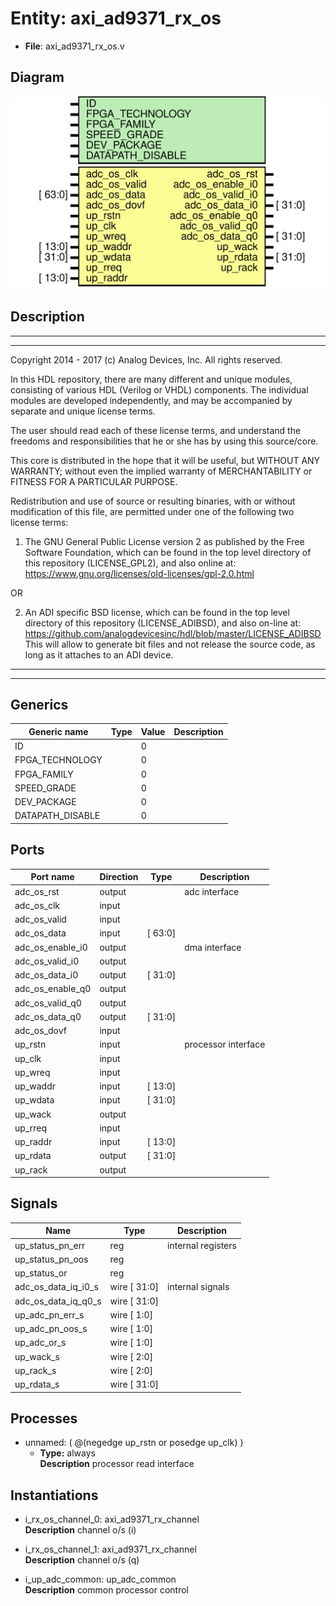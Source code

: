 # Entity: axi_ad9371_rx_os

- **File**: axi_ad9371_rx_os.v
## Diagram

![Diagram](axi_ad9371_rx_os.svg "Diagram")
## Description

 ***************************************************************************
 ***************************************************************************
 Copyright 2014 - 2017 (c) Analog Devices, Inc. All rights reserved.

 In this HDL repository, there are many different and unique modules, consisting
 of various HDL (Verilog or VHDL) components. The individual modules are
 developed independently, and may be accompanied by separate and unique license
 terms.

 The user should read each of these license terms, and understand the
 freedoms and responsibilities that he or she has by using this source/core.

 This core is distributed in the hope that it will be useful, but WITHOUT ANY
 WARRANTY; without even the implied warranty of MERCHANTABILITY or FITNESS FOR
 A PARTICULAR PURPOSE.

 Redistribution and use of source or resulting binaries, with or without modification
 of this file, are permitted under one of the following two license terms:

   1. The GNU General Public License version 2 as published by the
      Free Software Foundation, which can be found in the top level directory
      of this repository (LICENSE_GPL2), and also online at:
      <https://www.gnu.org/licenses/old-licenses/gpl-2.0.html>

 OR

   2. An ADI specific BSD license, which can be found in the top level directory
      of this repository (LICENSE_ADIBSD), and also on-line at:
      https://github.com/analogdevicesinc/hdl/blob/master/LICENSE_ADIBSD
      This will allow to generate bit files and not release the source code,
      as long as it attaches to an ADI device.

 ***************************************************************************
 ***************************************************************************

## Generics

| Generic name     | Type | Value | Description |
| ---------------- | ---- | ----- | ----------- |
| ID               |      | 0     |             |
| FPGA_TECHNOLOGY  |      | 0     |             |
| FPGA_FAMILY      |      | 0     |             |
| SPEED_GRADE      |      | 0     |             |
| DEV_PACKAGE      |      | 0     |             |
| DATAPATH_DISABLE |      | 0     |             |
## Ports

| Port name        | Direction | Type    | Description          |
| ---------------- | --------- | ------- | -------------------- |
| adc_os_rst       | output    |         |  adc interface       |
| adc_os_clk       | input     |         |                      |
| adc_os_valid     | input     |         |                      |
| adc_os_data      | input     | [ 63:0] |                      |
| adc_os_enable_i0 | output    |         |  dma interface       |
| adc_os_valid_i0  | output    |         |                      |
| adc_os_data_i0   | output    | [ 31:0] |                      |
| adc_os_enable_q0 | output    |         |                      |
| adc_os_valid_q0  | output    |         |                      |
| adc_os_data_q0   | output    | [ 31:0] |                      |
| adc_os_dovf      | input     |         |                      |
| up_rstn          | input     |         |  processor interface |
| up_clk           | input     |         |                      |
| up_wreq          | input     |         |                      |
| up_waddr         | input     | [ 13:0] |                      |
| up_wdata         | input     | [ 31:0] |                      |
| up_wack          | output    |         |                      |
| up_rreq          | input     |         |                      |
| up_raddr         | input     | [ 13:0] |                      |
| up_rdata         | output    | [ 31:0] |                      |
| up_rack          | output    |         |                      |
## Signals

| Name                | Type         | Description          |
| ------------------- | ------------ | -------------------- |
| up_status_pn_err    | reg          |  internal registers  |
| up_status_pn_oos    | reg          |                      |
| up_status_or        | reg          |                      |
| adc_os_data_iq_i0_s | wire [ 31:0] |  internal signals    |
| adc_os_data_iq_q0_s | wire [ 31:0] |                      |
| up_adc_pn_err_s     | wire [  1:0] |                      |
| up_adc_pn_oos_s     | wire [  1:0] |                      |
| up_adc_or_s         | wire [  1:0] |                      |
| up_wack_s           | wire [  2:0] |                      |
| up_rack_s           | wire [  2:0] |                      |
| up_rdata_s          | wire [ 31:0] |                      |
## Processes
- unnamed: ( @(negedge up_rstn or posedge up_clk) )
  - **Type:** always
</br>**Description**
 processor read interface 
## Instantiations

- i_rx_os_channel_0: axi_ad9371_rx_channel
</br>**Description**
 channel o/s (i)

- i_rx_os_channel_1: axi_ad9371_rx_channel
</br>**Description**
 channel o/s (q)

- i_up_adc_common: up_adc_common
</br>**Description**
 common processor control

